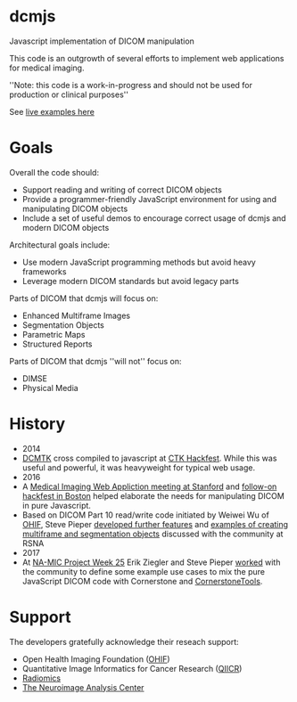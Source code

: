 # dcmjs
Javascript implementation of DICOM manipulation

This code is an outgrowth of several efforts to implement web applications for medical imaging.

''Note: this code is a work-in-progress and should not be used for production or clinical purposes''

See [live examples here](https://pieper.github.io/dcmjs/examples/)

# Goals

Overall the code should:
* Support reading and writing of correct DICOM objects
* Provide a programmer-friendly JavaScript environment for using and manipulating DICOM objects
* Include a set of useful demos to encourage correct usage of dcmjs and modern DICOM objects

Architectural goals include:
* Use modern JavaScript programming methods but avoid heavy frameworks
* Leverage modern DICOM standards but avoid legacy parts

Parts of DICOM that dcmjs will focus on:
* Enhanced Multiframe Images
* Segmentation Objects
* Parametric Maps
* Structured Reports

Parts of DICOM that dcmjs ''will not'' focus on:
* DIMSE
* Physical Media

# History
* 2014
 * [DCMTK](dcmtk.org) cross compiled to javascript at [CTK Hackfest](http://www.commontk.org/index.php/CTK-Hackfest-May-2014).
While this was useful and powerful, it was heavyweight for typical web usage.
* 2016
 * A [Medical Imaging Web Appliction meeting at Stanford](http://qiicr.org/web/outreach/Medical-Imaging-Web-Apps/) and
[follow-on hackfest in Boston](http://qiicr.org/web/outreach/MIWS-hackfest/) helped elaborate the needs for manipulating DICOM in pure Javascript.
 * Based on DICOM Part 10 read/write code initiated by Weiwei Wu of [OHIF](ohif.org), Steve Pieper [developed further features](https://github.com/pieper/sites/tree/gh-pages/dcmio) and 
[examples of creating multiframe and segmentation objects](https://github.com/pieper/sites/tree/gh-pages/DICOMzero) discussed with
the community at RSNA
* 2017
 * At [NA-MIC Project Week 25](https://na-mic.org/wiki/Project_Week_25) Erik Ziegler and Steve Pieper [worked](https://na-mic.org/wiki/Project_Week_25/DICOM_Segmentation_Support_for_Cornerstone_and_OHIF_Viewer)
 with the community to define some example use cases to mix the pure JavaScript DICOM code with Cornerstone and [CornerstoneTools](https://github.com/chafey/cornerstoneTools).
 
 # Support
 The developers gratefully acknowledge their reseach support:
 * Open Health Imaging Foundation ([OHIF](ohif.org))
 * Quantitative Image Informatics for Cancer Research ([QIICR](qiicr.org))
 * [Radiomics](radomics.io)
 * [The Neuroimage Analysis Center](nac.spl.harvard.edu)
